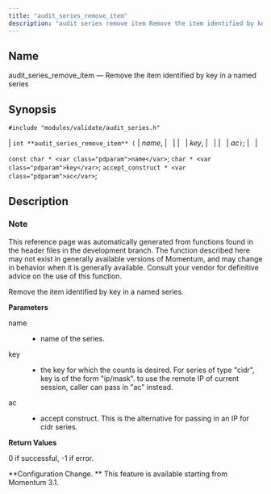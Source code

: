 ```yaml
---
title: "audit_series_remove_item"
description: "audit series remove item Remove the item identified by key in a named series int audit series remove item name key ac const char name char key accept construct ac This reference page was automatically generated from functions found in the header files in the development branch The function described..."
---
```


<a name="apis.audit_series_remove_item"></a> 
## Name

audit_series_remove_item — Remove the item identified by key in a named series

## Synopsis

`#include "modules/validate/audit_series.h"`

| `int **audit_series_remove_item** (` | <var class="pdparam">name</var>, |   |
|   | <var class="pdparam">key</var>, |   |
|   | <var class="pdparam">ac</var>`)`; |   |

`const char * <var class="pdparam">name</var>`;
`char * <var class="pdparam">key</var>`;
`accept_construct * <var class="pdparam">ac</var>`;<a name="idp47256464"></a> 
## Description

### Note

This reference page was automatically generated from functions found in the header files in the development branch. The function described here may not exist in generally available versions of Momentum, and may change in behavior when it is generally available. Consult your vendor for definitive advice on the use of this function.

Remove the item identified by key in a named series.

**<a name="idp47259344"></a> Parameters**

<dl class="variablelist">

<dt>name</dt>

<dd>

- name of the series.

</dd>

<dt>key</dt>

<dd>

- the key for which the counts is desired. For series of type "cidr", key is of the form "ip/mask". to use the remote IP of current session, caller can pass in "ac" instead.

</dd>

<dt>ac</dt>

<dd>

- accept construct. This is the alternative for passing in an IP for cidr series.

</dd>

</dl>

**<a name="idp47265984"></a> Return Values**

0 if successful, -1 if error.

**Configuration Change. ** This feature is available starting from Momentum 3.1.